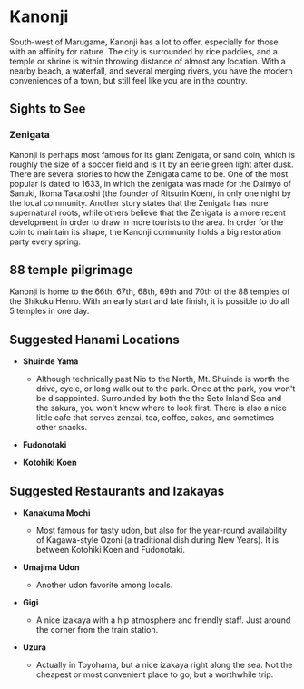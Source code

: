 # Kanonji

South-west of Marugame, Kanonji has a lot to offer, especially for those with
an affinity for nature. The city is surrounded by rice paddies, and a temple or
shrine is within throwing distance of almost any location. With a nearby beach,
a waterfall, and several merging rivers, you have the modern conveniences of a
town, but still feel like you are in the country.

## Sights to See

### Zenigata

Kanonji is perhaps most famous for its giant Zenigata, or sand coin, which is
roughly the size of a soccer field and is lit by an eerie green light after
dusk. There are several stories to how the Zenigata came to be. One of the most
popular is dated to 1633, in which the zenigata was made for the Daimyo of
Sanuki, Ikoma Takatoshi (the founder of Ritsurin Koen), in only one night by the
local community. Another story states that the Zenigata has more supernatural
roots, while others believe that the Zenigata is a more recent development in
order to draw in more tourists to the area. In order for the coin to maintain
its shape, the Kanonji community holds a big restoration party every spring.

## 88 temple pilgrimage 

Kanonji is home to the 66th, 67th, 68th, 69th and 70th of the 88 temples of the
Shikoku Henro. With an early start and late finish, it is possible to do all 5
temples in one day.

## Suggested Hanami Locations

- **Shuinde Yama**
    - Although technically past Nio to the North, Mt. Shuinde is worth the
    drive, cycle, or long walk out to the park. Once at the park, you won't be
    disappointed. Surrounded by both the the Seto Inland Sea and the sakura, you
    won't know where to look first. There is also a nice little cafe that serves
    zenzai, tea, coffee, cakes, and sometimes other snacks.

- **Fudonotaki**

- **Kotohiki Koen**

## Suggested Restaurants and Izakayas

- **Kanakuma Mochi**
    - Most famous for tasty udon, but also for the year-round availability of
    Kagawa-style Ozoni (a traditional dish during New Years). It is between
    Kotohiki Koen and Fudonotaki.

- **Umajima Udon**
    - Another udon favorite among locals.

- **Gigi**
    - A nice izakaya with a hip atmosphere and friendly staff. Just around the
    corner from the train station.

- **Uzura**
    - Actually in Toyohama, but a nice izakaya right along the sea. Not the
    cheapest or most convenient place to go, but a worthwhile trip.
